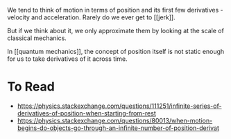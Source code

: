 We tend to think of motion in terms of position and its first few derivatives - velocity and acceleration. Rarely do we ever get to [[jerk]].

But if we think about it, we only approximate them by looking at the scale of classical mechanics.

In [[quantum mechanics]], the concept of position itself is not static enough for us to take derivatives of it across time.
# To Read
- https://physics.stackexchange.com/questions/111251/infinite-series-of-derivatives-of-position-when-starting-from-rest
- https://physics.stackexchange.com/questions/80013/when-motion-begins-do-objects-go-through-an-infinite-number-of-position-derivat